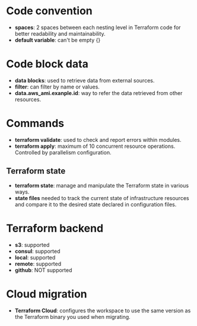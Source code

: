 
# Code convention

- **spaces**: 2 spaces between each nesting level in Terraform code for better readability and maintainability.
- **default variable**: can't be empty {}

# Code block data

- **data blocks**: used to retrieve data from external sources.
- **filter**: can filter by name or values.
- **data.aws_ami.exanple.id**: way to refer the data retrieved from other resources.

# Commands

- **terraform validate**: used to check and report errors within modules.
- **terraform apply**: maximum of 10 concurrent resource operations. Controlled by parallelism configuration.

## Terraform state

- **terraform state**: manage and manipulate the Terraform state in various ways.
- **state files** needed to track the current state of infrastructure resources and compare it to the desired state declared in configuration files.

# Terraform backend

- **s3**: supported
- **consul**: supported
- **local**: supported
- **remote**: supported
- **github**: NOT supported

# Cloud migration

- **Terraform Cloud**: configures the workspace to use the same version as the Terraform binary you used when migrating.
